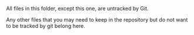 All files in this folder, except this one, are untracked by Git. 

Any other files that you may need to keep in the repository but do not want to be tracked by git belong here.